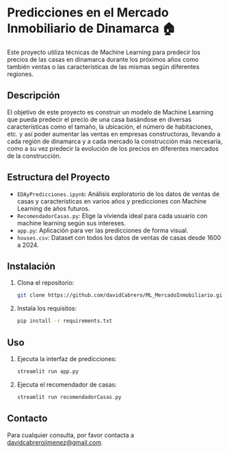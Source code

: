 # Predicciones en el Mercado Inmobiliario de Dinamarca 🏠

Este proyecto utiliza técnicas de Machine Learning para predecir los precios de las casas en dinamarca durante los próximos años como también ventas o las características de las mismas según diferentes regiones.

## Descripción

El objetivo de este proyecto es construir un modelo de Machine Learning que pueda predecir el precio de una casa basándose en diversas características como el tamaño, la ubicación, el número de habitaciones, etc. y así poder aumentar las ventas en empresas constructoras, llevando a cada región de dinamarca y a cada mercado la construcción más necesaria, como a su vez predecir la evolución de los precios en diferentes mercados de la construcción.

## Estructura del Proyecto

- `EDAyPredicciones.ipynb`: Análisis exploratorio de los datos de ventas de casas y características en varios años y predicciones con Machine Learning de años futuros.
- `RecomendadorCasas.py`: Elige la vivienda ideal para cada usuario con machine learning según sus intereses.
- `app.py`: Aplicación para ver las predicciones de forma visual.
- `houses.csv`: Dataset con todos los datos de ventas de casas desde 1600 a 2024.

## Instalación

1. Clona el repositorio:
    ```sh
    git clone https://github.com/davidCabrero/ML_MercadoInmobiliario.git
    ```
2. Instala los requisitos:
    ```sh
    pip install -r requirements.txt
    ```

## Uso

1. Ejecuta la interfaz de predicciones:
    ```sh
    streamlit run app.py
    ```
2. Ejecuta el recomendador de casas:
    ```sh
    streamlit run recomendadorCasas.py
    ```

## Contacto

Para cualquier consulta, por favor contacta a [davidcabrerojimenez@gmail.com](mailto:davidcabrerojimenez@gmail.com).
